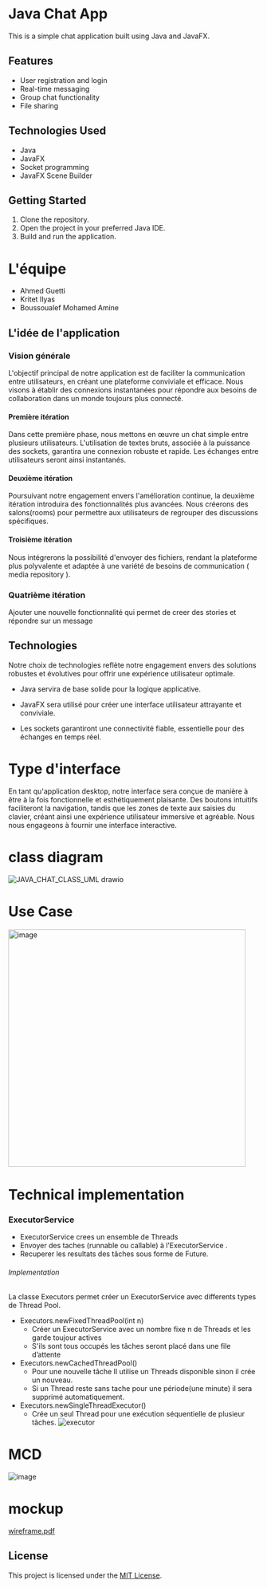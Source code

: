 # Java Chat App

This is a simple chat application built using Java and JavaFX.

## Features

- User registration and login
- Real-time messaging
- Group chat functionality
- File sharing

## Technologies Used

- Java
- JavaFX
- Socket programming
- JavaFX Scene Builder

## Getting Started

1. Clone the repository.
2. Open the project in your preferred Java IDE.
3. Build and run the application.
<!-- 
## Screenshots

![Login Screen](screenshots/login.png)
![Chat Screen](screenshots/chat.png) -->


<!-- ## Contributing

Contributions are welcome! Please fork the repository and submit a pull request. -->
# L'équipe

* Ahmed Guetti
* Kritet Ilyas
* Boussoualef Mohamed Amine
## L'idée de l'application

### Vision générale

L'objectif principal de notre application est de faciliter la communication entre utilisateurs, en créant une plateforme conviviale et efficace. Nous visons à établir des connexions instantanées pour répondre aux besoins de collaboration dans un monde toujours plus connecté.
#### Première itération

Dans cette première phase, nous mettons en œuvre un chat simple entre plusieurs utilisateurs. L'utilisation de textes bruts, associée à la puissance des sockets, garantira une connexion robuste et rapide. Les échanges entre utilisateurs seront ainsi instantanés.

#### Deuxième itération

Poursuivant notre engagement envers l'amélioration continue, la deuxième itération introduira des fonctionnalités plus avancées. Nous créerons des salons(rooms) pour permettre aux utilisateurs de regrouper des discussions spécifiques. 
#### Troisième itération

Nous intégrerons la possibilité d'envoyer des fichiers, rendant la plateforme plus polyvalente et adaptée à une variété de besoins de communication ( media repository ).

### Quatrième itération 

Ajouter une nouvelle fonctionnalité qui permet de creer des stories et répondre sur un message
## Technologies

Notre choix de technologies reflète notre engagement envers des solutions robustes et évolutives pour offrir une expérience utilisateur optimale.

- Java servira de base solide pour la logique applicative.

- JavaFX sera utilisé pour créer une interface utilisateur attrayante et conviviale.

- Les sockets garantiront une connectivité fiable, essentielle pour des échanges en temps réel.
# Type d'interface

En tant qu'application desktop, notre interface sera conçue de manière à être à la fois fonctionnelle et esthétiquement plaisante. Des boutons intuitifs faciliteront la navigation, tandis que les zones de texte aux saisies du clavier, créant ainsi une expérience utilisateur immersive et agréable. Nous nous engageons à fournir une interface interactive.
# class diagram

![JAVA_CHAT_CLASS_UML drawio](https://github.com/K-Ilyas/java-chat-app/assets/61426347/94c3bd5f-b678-4483-802a-e755005852f6)

# Use Case 

<img width="476" alt="image" src="https://github.com/K-Ilyas/java-chat-app/assets/61426347/07055bf7-abed-46db-b03f-f98ec8e9c25e">

# Technical implementation 

### ExecutorService

- ExecutorService crees un ensemble de Threads
- Envoyer des taches (runnable ou callable) à l’ExecutorService .
- Recuperer les resultats des tâches sous forme de Future.
###### Implementation 

 La classe Executors permet créer un ExecutorService avec differents 
types de Thread Pool.
 - Executors.newFixedThreadPool(int n)
   - Créer un ExecutorService avec un nombre fixe n de Threads et les garde toujour actives
   - S'ils sont tous occupés les tâches seront placé dans une file d’attente
 - Executors.newCachedThreadPool()
   - Pour une nouvelle tâche Il utilise un Threads disponible sinon il crée un nouveau.
   - Si un Thread reste sans tache pour une période(une minute) il sera supprimé 
automatiquement.
 - Executors.newSingleThreadExecutor()
   - Crée un seul Thread pour une exécution séquentielle de plusieur tâches.
![executor](https://github.com/K-Ilyas/java-chat-app/assets/61426347/37136685-5e66-4554-9caa-a43e98a690af)


# MCD
![image](https://github.com/K-Ilyas/java-chat-app/assets/124268899/3e32b81c-4d66-4b61-b5be-d320b7bf785f)


# mockup

[wireframe.pdf](https://github.com/K-Ilyas/java-chat-app/files/14418175/wireframe.pdf)

## License

This project is licensed under the [MIT License](LICENSE).
